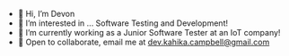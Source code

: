 - 👋 Hi, I’m Devon
- 👀 I’m interested in ... Software Testing and Development!    
- 🌱 I’m currently working as a Junior Software Tester at an IoT company! 
- 💞️ Open to collaborate, email me at dev.kahika.campbell@gmail.com

<!---
DevTheTester/DevTheTester is a ✨ special ✨ repository because its `README.md` (this file) appears on your GitHub profile.
You can click the Preview link to take a look at your changes.
--->

